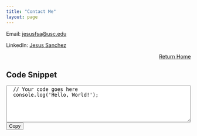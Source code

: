```yaml
---
title: "Contact Me"
layout: page 
---
```


Email: [jesusfsa@usc.edu](mailto:jesusfsa@usc.edu)

LinkedIn: [Jesus Sanchez](https://www.linkedin.com/in/jesus-sanchez1/)

<div style="text-align: right;">
  
  <a href="/index">Return Home</a>
  
</div>

<h2>Code Snippet</h2>

<div style="position: relative;">
  <textarea id="codeSnippet" style="width: 100%; height: 100px;">
  // Your code goes here
  console.log('Hello, World!');
  </textarea>
  <button onclick="copyToClipboard()">Copy</button>
</div>

<script>
  function copyToClipboard() {
    var copyText = document.getElementById("codeSnippet");
    copyText.select();
    copyText.setSelectionRange(0, 99999); // For mobile devices
    document.execCommand("copy");
    alert("Copied the text: " + copyText.value);
  }
</script>
